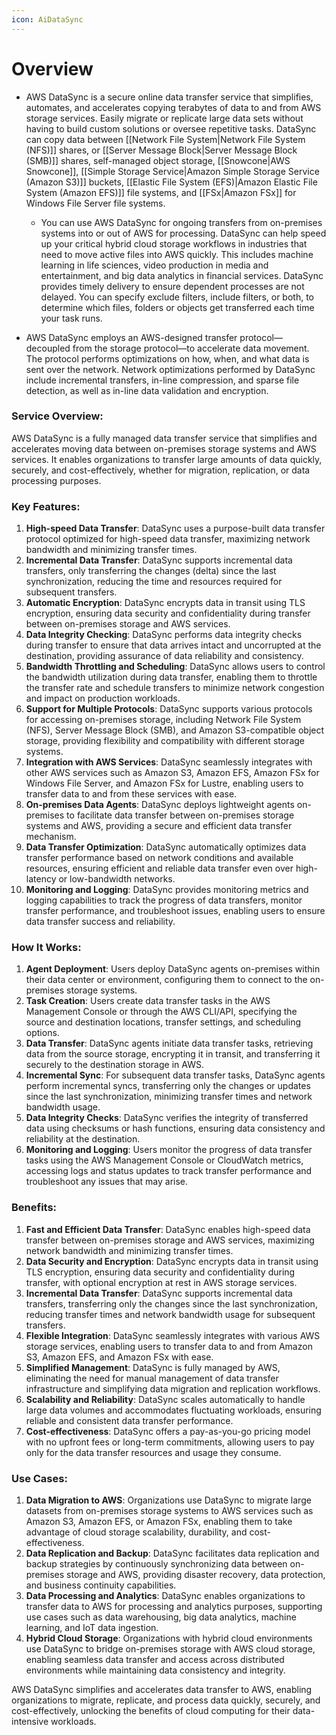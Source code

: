 ```yaml
---
icon: AiDataSync
---
```

# Overview
- AWS DataSync is a secure online data transfer service that simplifies, automates, and accelerates copying terabytes of data to and from AWS storage services. Easily migrate or replicate large data sets without having to build custom solutions or oversee repetitive tasks. DataSync can copy data between [[Network File System|Network File System (NFS)]] shares, or [[Server Message Block|Server Message Block (SMB)]] shares, self-managed object storage, [[Snowcone|AWS Snowcone]], [[Simple Storage Service|Amazon Simple Storage Service (Amazon S3)]] buckets, [[Elastic File System (EFS)|Amazon Elastic File System (Amazon EFS)]] file systems, and [[FSx|Amazon FSx]] for Windows File Server file systems.

	- You can use AWS DataSync for ongoing transfers from on-premises systems into or out of AWS for processing. DataSync can help speed up your critical hybrid cloud storage workflows in industries that need to move active files into AWS quickly. This includes machine learning in life sciences, video production in media and entertainment, and big data analytics in financial services. DataSync provides timely delivery to ensure dependent processes are not delayed. You can specify exclude filters, include filters, or both, to determine which files, folders or objects get transferred each time your task runs.

- AWS DataSync employs an AWS-designed transfer protocol—decoupled from the storage protocol—to accelerate data movement. The protocol performs optimizations on how, when, and what data is sent over the network. Network optimizations performed by DataSync include incremental transfers, in-line compression, and sparse file detection, as well as in-line data validation and encryption.

### Service Overview:

AWS DataSync is a fully managed data transfer service that simplifies and accelerates moving data between on-premises storage systems and AWS services. It enables organizations to transfer large amounts of data quickly, securely, and cost-effectively, whether for migration, replication, or data processing purposes.

### Key Features:

1. **High-speed Data Transfer**: DataSync uses a purpose-built data transfer protocol optimized for high-speed data transfer, maximizing network bandwidth and minimizing transfer times.
2. **Incremental Data Transfer**: DataSync supports incremental data transfers, only transferring the changes (delta) since the last synchronization, reducing the time and resources required for subsequent transfers.
3. **Automatic Encryption**: DataSync encrypts data in transit using TLS encryption, ensuring data security and confidentiality during transfer between on-premises storage and AWS services.
4. **Data Integrity Checking**: DataSync performs data integrity checks during transfer to ensure that data arrives intact and uncorrupted at the destination, providing assurance of data reliability and consistency.
5. **Bandwidth Throttling and Scheduling**: DataSync allows users to control the bandwidth utilization during data transfer, enabling them to throttle the transfer rate and schedule transfers to minimize network congestion and impact on production workloads.
6. **Support for Multiple Protocols**: DataSync supports various protocols for accessing on-premises storage, including Network File System (NFS), Server Message Block (SMB), and Amazon S3-compatible object storage, providing flexibility and compatibility with different storage systems.
7. **Integration with AWS Services**: DataSync seamlessly integrates with other AWS services such as Amazon S3, Amazon EFS, Amazon FSx for Windows File Server, and Amazon FSx for Lustre, enabling users to transfer data to and from these services with ease.
8. **On-premises Data Agents**: DataSync deploys lightweight agents on-premises to facilitate data transfer between on-premises storage systems and AWS, providing a secure and efficient data transfer mechanism.
9. **Data Transfer Optimization**: DataSync automatically optimizes data transfer performance based on network conditions and available resources, ensuring efficient and reliable data transfer even over high-latency or low-bandwidth networks.
10. **Monitoring and Logging**: DataSync provides monitoring metrics and logging capabilities to track the progress of data transfers, monitor transfer performance, and troubleshoot issues, enabling users to ensure data transfer success and reliability.

### How It Works:

1. **Agent Deployment**: Users deploy DataSync agents on-premises within their data center or environment, configuring them to connect to the on-premises storage systems.
2. **Task Creation**: Users create data transfer tasks in the AWS Management Console or through the AWS CLI/API, specifying the source and destination locations, transfer settings, and scheduling options.
3. **Data Transfer**: DataSync agents initiate data transfer tasks, retrieving data from the source storage, encrypting it in transit, and transferring it securely to the destination storage in AWS.
4. **Incremental Sync**: For subsequent data transfer tasks, DataSync agents perform incremental syncs, transferring only the changes or updates since the last synchronization, minimizing transfer times and network bandwidth usage.
5. **Data Integrity Checks**: DataSync verifies the integrity of transferred data using checksums or hash functions, ensuring data consistency and reliability at the destination.
6. **Monitoring and Logging**: Users monitor the progress of data transfer tasks using the AWS Management Console or CloudWatch metrics, accessing logs and status updates to track transfer performance and troubleshoot any issues that may arise.

### Benefits:

1. **Fast and Efficient Data Transfer**: DataSync enables high-speed data transfer between on-premises storage and AWS services, maximizing network bandwidth and minimizing transfer times.
2. **Data Security and Encryption**: DataSync encrypts data in transit using TLS encryption, ensuring data security and confidentiality during transfer, with optional encryption at rest in AWS storage services.
3. **Incremental Data Transfer**: DataSync supports incremental data transfers, transferring only the changes since the last synchronization, reducing transfer times and network bandwidth usage for subsequent transfers.
4. **Flexible Integration**: DataSync seamlessly integrates with various AWS storage services, enabling users to transfer data to and from Amazon S3, Amazon EFS, and Amazon FSx with ease.
5. **Simplified Management**: DataSync is fully managed by AWS, eliminating the need for manual management of data transfer infrastructure and simplifying data migration and replication workflows.
6. **Scalability and Reliability**: DataSync scales automatically to handle large data volumes and accommodates fluctuating workloads, ensuring reliable and consistent data transfer performance.
7. **Cost-effectiveness**: DataSync offers a pay-as-you-go pricing model with no upfront fees or long-term commitments, allowing users to pay only for the data transfer resources and usage they consume.

### Use Cases:

1. **Data Migration to AWS**: Organizations use DataSync to migrate large datasets from on-premises storage systems to AWS services such as Amazon S3, Amazon EFS, or Amazon FSx, enabling them to take advantage of cloud storage scalability, durability, and cost-effectiveness.
2. **Data Replication and Backup**: DataSync facilitates data replication and backup strategies by continuously synchronizing data between on-premises storage and AWS, providing disaster recovery, data protection, and business continuity capabilities.
3. **Data Processing and Analytics**: DataSync enables organizations to transfer data to AWS for processing and analytics purposes, supporting use cases such as data warehousing, big data analytics, machine learning, and IoT data ingestion.
4. **Hybrid Cloud Storage**: Organizations with hybrid cloud environments use DataSync to bridge on-premises storage with AWS cloud storage, enabling seamless data transfer and access across distributed environments while maintaining data consistency and integrity.

AWS DataSync simplifies and accelerates data transfer to AWS, enabling organizations to migrate, replicate, and process data quickly, securely, and cost-effectively, unlocking the benefits of cloud computing for their data-intensive workloads.
